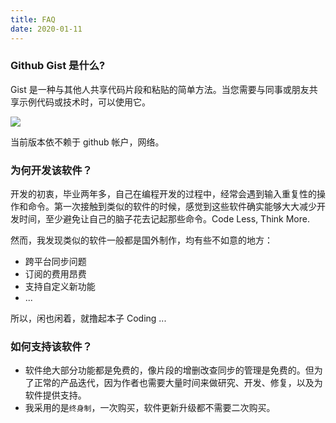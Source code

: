 ```yaml
---
title: FAQ
date: 2020-01-11
---
```


### Github Gist 是什么?

Gist 是一种与其他人共享代码片段和粘贴的简单方法。当您需要与同事或朋友共享示例代码或技术时，可以使用它。

![](http://oss.codeexpander.com/i/gist-show.png)

当前版本依不赖于 github 帐户，网络。

### 为何开发该软件？

开发的初衷，毕业两年多，自己在编程开发的过程中，经常会遇到输入重复性的操作和命令。第一次接触到类似的软件的时候，感觉到这些软件确实能够大大减少开发时间，至少避免让自己的脑子花去记起那些命令。Code Less, Think More.

然而，我发现类似的软件一般都是国外制作，均有些不如意的地方：

- 跨平台同步问题
- 订阅的费用昂费
- 支持自定义新功能
- ...

所以，闲也闲着，就撸起本子 Coding ...

### 如何支持该软件？

- 软件绝大部分功能都是免费的，像片段的增删改查同步的管理是免费的。但为了正常的产品迭代，因为作者也需要大量时间来做研究、开发、修复，以及为软件提供支持。
- 我采用的是`终身制`，一次购买，软件更新升级都不需要二次购买。
